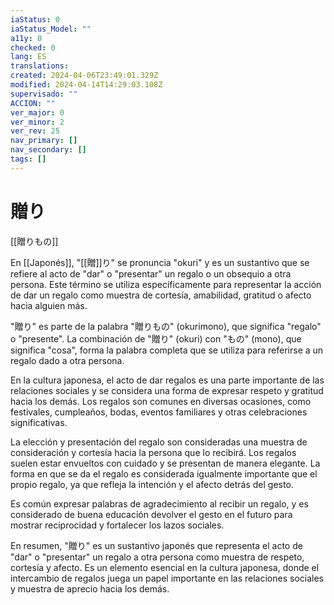 ```yaml
---
iaStatus: 0
iaStatus_Model: ""
a11y: 0
checked: 0
lang: ES
translations: 
created: 2024-04-06T23:49:01.329Z
modified: 2024-04-14T14:29:03.108Z
supervisado: ""
ACCION: ""
ver_major: 0
ver_minor: 2
ver_rev: 25
nav_primary: []
nav_secondary: []
tags: []
---
```

# 贈り

[[贈りもの]]

En [[Japonés]], "[[贈]]り" se pronuncia "okuri" y es un sustantivo que se refiere al acto de "dar" o "presentar" un regalo o un obsequio a otra persona. Este término se utiliza específicamente para representar la acción de dar un regalo como muestra de cortesía, amabilidad, gratitud o afecto hacia alguien más.

"贈り" es parte de la palabra "贈りもの" (okurimono), que significa "regalo" o "presente". La combinación de "贈り" (okuri) con "もの" (mono), que significa "cosa", forma la palabra completa que se utiliza para referirse a un regalo dado a otra persona.

En la cultura japonesa, el acto de dar regalos es una parte importante de las relaciones sociales y se considera una forma de expresar respeto y gratitud hacia los demás. Los regalos son comunes en diversas ocasiones, como festivales, cumpleaños, bodas, eventos familiares y otras celebraciones significativas.

La elección y presentación del regalo son consideradas una muestra de consideración y cortesía hacia la persona que lo recibirá. Los regalos suelen estar envueltos con cuidado y se presentan de manera elegante. La forma en que se da el regalo es considerada igualmente importante que el propio regalo, ya que refleja la intención y el afecto detrás del gesto.

Es común expresar palabras de agradecimiento al recibir un regalo, y es considerado de buena educación devolver el gesto en el futuro para mostrar reciprocidad y fortalecer los lazos sociales.

En resumen, "贈り" es un sustantivo japonés que representa el acto de "dar" o "presentar" un regalo a otra persona como muestra de respeto, cortesía y afecto. Es un elemento esencial en la cultura japonesa, donde el intercambio de regalos juega un papel importante en las relaciones sociales y muestra de aprecio hacia los demás.